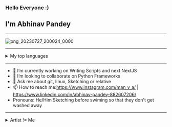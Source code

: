 ### Hello Everyone :) 
## I'm Abhinav Pandey
---
![png_20230727_200024_0000](https://github.com/zemgeez/zemgeez/assets/120195338/43a63499-39b2-41e0-b45f-d101e44a72c7)

----

<details>
<summary>My top languages</summary>

| Rank | Languages |
|-----:|-----------|
|     1| Python    |
|     2| Javascript|
|     3| C++       |
|     4| Linux     |

</details>

----




- 🔭 I’m currently working on Writing Scripts and next NextJS
- 👯 I’m looking to collaborate on Python Frameworks 
- 💬 Ask me about git, linux, Sketching or relative
- 📫 How to reach me:https://www.instagram.com/man_v_a/ | https://www.linkedin.com/in/abhinav-pandey-882607206/
- Pronouns: He/Him
Sketching before swiming so that they don't get washed away

---
<details>
<summary>Artist != Me</summary>
  <picture>
  <source media="(prefers-color-scheme: dark)" srcset="https://github.com/zemgeez/zemgeez/assets/120195338/f9e87d88-0ff3-4ec4-bea0-a8542d61e001">
  <source media="(prefers-color-scheme: light)" srcset="https://user-images.githubusercontent.com/25423296/163456779-a8556205-d0a5-45e2-ac17-42d089e3c3f8.png">
  <img alt="Shows an illustrated sun in light mode and a moon with stars in dark mode." src="https://user-images.githubusercontent.com/25423296/163456779-a8556205-d0a5-45e2-ac17-42d089e3c3f8.png">
</picture>




</details>


